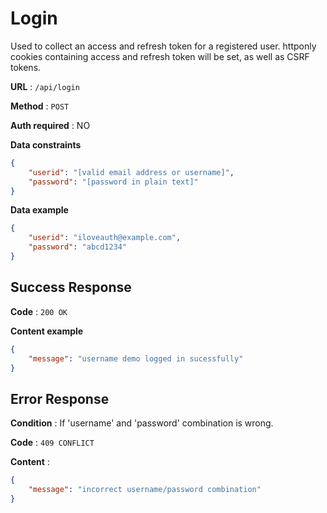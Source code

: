 # Login

Used to collect an access and refresh token for a registered user.
httponly cookies containing access and refresh token will be set, 
as well as CSRF tokens.  

**URL** : `/api/login`

**Method** : `POST`

**Auth required** : NO

**Data constraints**

```json
{
    "userid": "[valid email address or username]",
    "password": "[password in plain text]"
}
```

**Data example**

```json
{
    "userid": "iloveauth@example.com",
    "password": "abcd1234"
}
```

## Success Response

**Code** : `200 OK`

**Content example**

```json
{
    "message": "username demo logged in sucessfully"
}
```

## Error Response

**Condition** : If 'username' and 'password' combination is wrong.

**Code** : `409 CONFLICT`

**Content** :

```json
{
    "message": "incorrect username/password combination"
}
```
